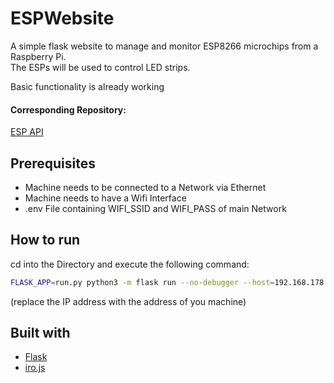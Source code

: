 # ESPWebsite
A simple flask website to manage and monitor ESP8266 microchips from a Raspberry Pi.\
The ESPs will be used to control LED strips.

Basic functionality is already working

#### Corresponding Repository:
[ESP API](https://github.com/marcleibold/ESPLED)

## Prerequisites
- Machine needs to be connected to a Network via Ethernet
- Machine needs to have a Wifi Interface
- .env File containing WIFI_SSID and WIFI_PASS of main Network

## How to run
cd into the Directory and execute the following command:
```bash
FLASK_APP=run.py python3 -m flask run --no-debugger --host=192.168.178.XX > /dev/null & 
```
(replace the IP address with the address of you machine)

## Built with
- [Flask](https://flask.palletsprojects.com/)
- [iro.js](https://iro.js.org/)
